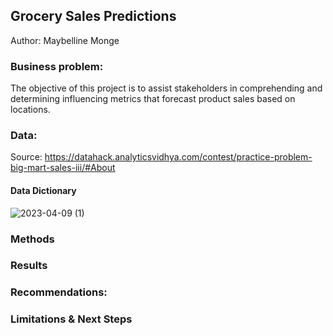 ## Grocery Sales Predictions

Author: Maybelline Monge


### Business problem:
The objective of this project is to assist stakeholders in comprehending and determining influencing metrics that forecast product sales based on locations.

### Data:
Source: https://datahack.analyticsvidhya.com/contest/practice-problem-big-mart-sales-iii/#About

#### Data Dictionary
![2023-04-09 (1)](https://user-images.githubusercontent.com/126980733/231935919-4c7548bb-2db1-468f-9b6b-0caf519e19df.png)


### Methods



### Results



### Recommendations:



### Limitations & Next Steps


